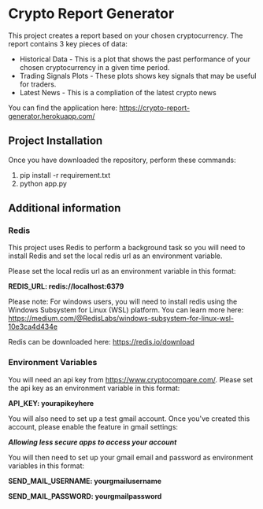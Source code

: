 # Crypto Report Generator
This project creates a report based on your chosen cryptocurrency. The report contains 3 key pieces of data:

* Historical Data - This is a plot that shows the past performance of your chosen cryptocurrency in a given time period.
* Trading Signals Plots - These plots shows key signals that may be useful for traders.
* Latest News - This is a compliation of the latest crypto news

You can find the application here: https://crypto-report-generator.herokuapp.com/

## Project Installation
Once you have downloaded the repository, perform these commands:

1. pip install -r requirement.txt
2. python app.py

## Additional information
### Redis
This project uses Redis to perform a background task so you will need to install Redis and set the local redis url as an environment variable. 

Please set the local redis url as an environment variable in this format:

**REDIS_URL: redis://localhost:6379**

Please note: For windows users, you will need to install redis using the Windows Subsystem for Linux (WSL) platform. You can learn more here: 
https://medium.com/@RedisLabs/windows-subsystem-for-linux-wsl-10e3ca4d434e

Redis can be downloaded here: https://redis.io/download

### Environment Variables
You will need an api key from https://www.cryptocompare.com/. Please set the api key as an environment variable in this format:

**API_KEY: yourapikeyhere**

You will also need to set up a test gmail account. Once you've created this account, please enable the feature in gmail settings: 

***Allowing less secure apps to access your account***

You will then need to set up your gmail email and password as environment variables in this format:

**SEND_MAIL_USERNAME: yourgmailusername**

**SEND_MAIL_PASSWORD: yourgmailpassword**



